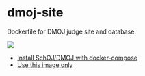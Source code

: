 # dmoj-site
Dockerfile for DMOJ judge site and database.

[![](https://images.microbadger.com/badges/image/schoj/site.svg)](https://microbadger.com/images/schoj/site)

* [Install SchOJ/DMOJ with docker-compose](https://github.com/schoj/dmoj-dockercompose)
* [Use this image only](https://github.com/SchOJ/dmoj-dockercompose/wiki/Docker-images)
